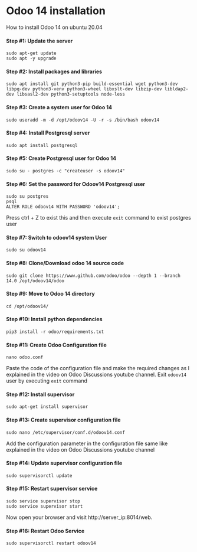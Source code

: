 # Odoo 14 installation
How to install Odoo 14 on ubuntu 20.04
#### Step #1: Update the server
```
sudo apt-get update
sudo apt -y upgrade
```
#### Step #2: Install packages and libraries
```
sudo apt install git python3-pip build-essential wget python3-dev libpq-dev python3-venv python3-wheel libxslt-dev libzip-dev libldap2-dev libsasl2-dev python3-setuptools node-less
```
#### Step #3: Create a system user for Odoo 14
```
sudo useradd -m -d /opt/odoov14 -U -r -s /bin/bash odoov14
```
#### Step #4: Install Postgresql server
```
sudo apt install postgresql
```
#### Step #5: Create Postgresql user for Odoo 14
```
sudo su - postgres -c "createuser -s odoov14"
```
#### Step #6: Set the password for Odoov14 Postgresql user
```
sudo su postgres
psql
ALTER ROLE odoov14 WITH PASSWORD 'odoov14';
```
Press ctrl + Z to exist this and then execute `exit` command to exist postgres user
#### Step #7: Switch to odoov14 system User
```
sudo su odoov14
```
#### Step #8: Clone/Download odoo 14 source code
```
sudo git clone https://www.github.com/odoo/odoo --depth 1 --branch 14.0 /opt/odoov14/odoo
```
#### Step #9: Move to Odoo 14 directory
```
cd /opt/odoov14/
```
#### Step #10: Install python dependencies
```
pip3 install -r odoo/requirements.txt
```
#### Step #11: Create Odoo Configuration file
```
nano odoo.conf
```
Paste the code of the configuration file and make the required changes as I explained in the video on Odoo Discussions youtube channel.
Exit `odoov14` user by executing `exit` command
#### Step #12: Install supervisor
```
sudo apt-get install supervisor
```
#### Step #13: Create supervisor configuration file
```
sudo nano /etc/supervisor/conf.d/odoov14.conf
```
Add the configuration parameter in the configuration file same like explained in the video on Odoo Discussions youtube channel
#### Step #14: Update supervisor configuration file
```
sudo supervisorctl update
```
#### Step #15: Restart supervisor service
```
sudo service supervisor stop
sudo service supervisor start
```
Now open your browser and visit http://server_ip:8014/web.
#### Step #16: Restart Odoo Service
```
sudo supervisorctl restart odoov14
```
